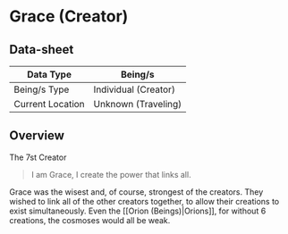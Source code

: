 # Grace (Creator)

## Data-sheet

| Data Type | Being/s |
| --- | --- |
| Being/s Type | Individual (Creator) |
| Current Location | Unknown (Traveling) |

## Overview

The 7st Creator

> I am Grace, I create the power that links all.

Grace was the wisest and, of course, strongest of the creators. They wished to link all of the other creators together, to allow their creations to exist simultaneously. Even the [[Orion (Beings)|Orions]], for without 6 creations, the cosmoses would all be weak.
